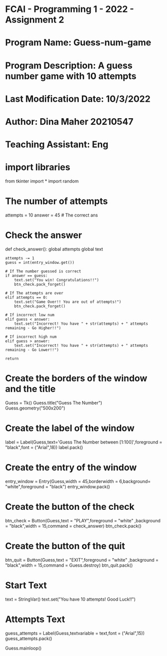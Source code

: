 # FCAI - Programming 1 - 2022 - Assignment 2
# Program Name: Guess-num-game
# Program Description: A guess number game with 10 attempts  
# Last Modification Date: 10/3/2022
# Author: Dina Maher 20210547 
# Teaching Assistant: Eng

# import libraries
from tkinter import *
import random

# The number of attempts
attempts = 10
answer = 45   # The correct ans

# Check the answer
def check_answer():
    global attempts
    global text

    attempts -= 1
    guess = int(entry_window.get())

    # If The number guessed is correct
    if answer == guess:
        text.set("You win! Congratulations!!")
        btn_check.pack_forget()

    # If The attempts are over
    elif attempts == 0:
        text.set("Game Over!! You are out of attempts!")
        btn_check.pack_forget()

    # If incorrect low num
    elif guess < answer:
        text.set("Incorrect! You have " + str(attempts) + " attempts remaining - Go Higher!!")

    # If incorrect high num
    elif guess > answer:
        text.set("Incorrect! You have " + str(attempts) + " attempts remaining - Go Lower!!")

    return

# Create the borders of the window and the title
Guess = Tk()
Guess.title("Guess The Number")
Guess.geometry("500x200")

# Create the label of the window
label = Label(Guess,text='Guess The Number between [1:100]',foreground = "black",font = ("Arial",18))
label.pack()

# Create the entry of the window
entry_window = Entry(Guess,width = 45,borderwidth = 6,background= "white",foreground = "black")
entry_window.pack()

# Create the button of the check
btn_check = Button(Guess,text = "PLAY",foreground = "white" ,background = "black",width = 15,command = check_answer)
btn_check.pack()

# Create the button of the quit
btn_quit = Button(Guess,text = "EXIT",foreground = "white" ,background = "black",width = 15,command = Guess.destroy)
btn_quit.pack()

# Start Text
text = StringVar()
text.set("You have 10 attempts! Good Luck!!")

# Attempts Text
guess_attempts = Label(Guess,textvariable = text,font = ("Arial",15))
guess_attempts.pack()

Guess.mainloop()
